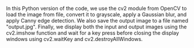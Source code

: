 In this Python version of the code, we use the cv2 module from OpenCV to load the image from file, convert it to grayscale, apply a Gaussian blur, and apply Canny edge detection. We also save the output image to a file named "output.jpg". Finally, we display both the input and output images using the cv2.imshow function and wait for a key press before closing the display windows using cv2.waitKey and cv2.destroyAllWindows.
